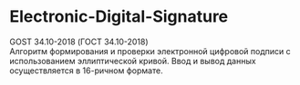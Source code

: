 # Electronic-Digital-Signature
GOST 34.10-2018 (ГОСТ 34.10-2018)<br>
Алгоритм формирования и проверки электронной цифровой подписи с использованием эллиптической кривой. Ввод и вывод данных осуществляется в 16-ричном формате.
